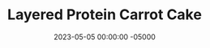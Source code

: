 ---
layout: post
title:  "Layered Protein Carrot Cake"
date:   2023-05-05 00:00:00 -05000
categories: 
- Recipes
- Protein Powder
permalink: /recipes/carrot-cake
image: /assets/Food/Protein Powder/Carrot Cake/carrot-cake-cover.jpg
ing: carrotcake-ing
facts: carrotcake-facts
Prep: 60
Rest: 
Cook: 25
Source1: https://www.youtube.com/watch?v=vCvh4tf29d4&t=1s
Source2: 
tags: 
- frosting
- cottage cheese
- cake
- pumpkin spice
- cinnamon
- nutmeg
- ginger
- roasted carrot
- carrot puree
- protien
- whey
- casein
- gluten free
- oat flour
- oats
- chopped nuts
- nuts
- pb2
- nut flour
- peanut flour
- plain nonfat greek yogurt
- yogurt
- layer cake
Description: Carrot cake is my personal favorite dessert, outside of <a href="rainbow-cookies">Italian Rainbow Cookies</a>. Which is why I was most interested in making this variation, and I am very happy with the result. Roasting the carrots beforehand really brings the flavor to a whole new level, and it also ensures that you won't have little carrot bits in your cake or mouth.
Instructions: 
- Cut the carrots into strips. Lightly season with salt and oil and roast for 30 minutes at 400F. Blend in a food processor to make the carrot "puree"<br><br>

- Lower your oven to 350F, and line 2 8" cake pans with parchment paper (or aluminum foil). Liberally spray the paper as well<br><br>

- In a large bowl, mix together the dry ingredients - oat flour, casein, whey, cinnamon, ginger, baking powder, baking soda, nutmeg, and salt<br><br>

- To a separate bowl, add the wet ingredients (eggs, applesauce, yogurt, vanilla, and liquid stevia) and the carrot puree. Mix until fully combine<br><br>

- Mix the dry and the wet ingredients together. Optionally fold in some chopped nuts (1/2 cup, 45 g) <br><br>

- Divide the batter evenly between the 2 baking pans. Smooth out the top<br><br>

- Bake for about 25 minutes at 350F. A toothpick to the center should come out clean, and the internal temperature should be around 205F. Transfer to a wire rack to cool completely in the fridge<br><br>

- In a bowl, prepare the frosting - whipped cottage cheese, applesauce, lemon juice, whey, almond extract, and liquid stevia (or monk fruit).  If you want it a little sweeter, you can also add 1 tbsp (20 g) maple syrup or honey<br><br>
- <br><br><center><img src="/assets/Food/Protein Powder/Carrot Cake/carrot-cake-7.jpg" alt="" class="instruction-image"></center><br>

- Spread on top of one of the layers, then place the other layer on top. Spread on top of the second layer, and optionally sprinkle the top with cinnamon<br><br>
- <br><br><center><img src="/assets/Food/Protein Powder/Carrot Cake/carrot-cake-8.jpg" alt="" class="instruction-image"></center>
---